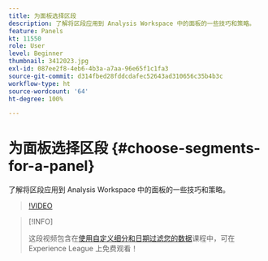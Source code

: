 ```yaml
---
title: 为面板选择区段
description: 了解将区段应用到 Analysis Workspace 中的面板的一些技巧和策略。
feature: Panels
kt: 11550
role: User
level: Beginner
thumbnail: 3412023.jpg
exl-id: 087ee2f8-4eb6-4b3a-a7aa-96e65f1c1fa3
source-git-commit: d314fbed28fddcdafec52643ad310656c35b4b3c
workflow-type: ht
source-wordcount: '64'
ht-degree: 100%

---
```


# 为面板选择区段 {#choose-segments-for-a-panel}

了解将区段应用到 Analysis Workspace 中的面板的一些技巧和策略。

>[!VIDEO](https://video.tv.adobe.com/v/3412023/?quality=12&learn=on)

>[!INFO]
>
> 这段视频包含在[使用自定义细分和日期过滤您的数据](https://experienceleague.adobe.com/?recommended=Analytics-U-1-2021.1.filterdata)课程中，可在 Experience League 上免费观看！
